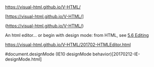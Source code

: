 https://visual-html.github.io/V-HTML/

[https://visual-html.github.io/V-HTML/]

(https://visual-html.github.io/V-HTML/)


An html editor... 
or begin with design mode: from HTML, see [5.6 Editing](http://www.w3.org/TR/html51/single-page.html#user-interaction-editing)



https://visual-html.github.io/V-HTML/201702-HTMLEditor.html


#document.designMode
(IE10 designMode behavior)[20170212-IE-designMode.html]
